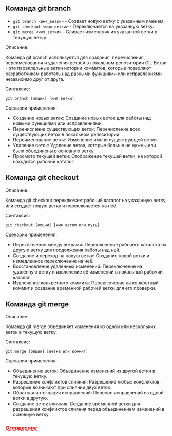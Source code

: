 ## Команда git branch

* `git branch <имя_ветки>` - Создает новую ветку с указанным именем.
* `git checkout <имя_ветки>` - Переключается на указанную ветку.
* `git merge <имя_ветки>` - Сливает изменения из указанной ветки в текущую ветку.

Описание:

Команда git branch используется для создания, перечисления, переименования и удаления ветвей в локальном репозитории Git. Ветви - это параллельные ветки истории коммитов, которые позволяют разработчикам работать над разными функциями или исправлениями независимо друг от друга.

Синтаксис:
```
git branch [опции] [имя ветки]
```


Сценарии применения:

* Создание новых веток: Создание новых веток для работы над новыми функциями или исправлениями.
* Перечисление существующих веток: Перечисление всех существующих веток в локальном репозитории.
* Переименование веток: Изменение имени существующей ветки.
* Удаление веток: Удаление веток, которые больше не нужны или были объединены в основную ветку.
* Просмотр текущей ветки: Отображение текущей ветки, на которой находится рабочий каталог.

## Команда git checkout

Описание:

Команда git checkout переключает рабочий каталог на указанную ветку или создаёт новую ветку и переключается на неё.

Синтаксис:
```
git checkout [опции] [имя ветки или путь]
```


Сценарии применения:

* Переключение между ветками: Переключение рабочего каталога на другую ветку для продолжения работы над ней.
* Создание и переход на новую ветку: Создание новой ветки и немедленное переключение на неё.
* Восстановление удалённых изменений: Переключение на удалённую ветку и извлечение её изменений в локальный рабочий каталог.
* Извлечение конкретного коммита: Переключение на конкретный коммит и создание временной рабочей ветки для его проверки.

## Команда git merge

Описание:

Команда git merge объединяет изменения из одной или нескольких веток в текущую ветку.

Синтаксис:
```
git merge [опции] [ветка или коммит]
```



Сценарии применения:

* Объединение веток: Объединение изменений из другой ветки в текущую ветку.
* Разрешение конфликтов слияния: Разрешение любых конфликтов, которые возникают при слиянии двух веток.
* Обратная интеграция исправлений: Перенос исправлений из одной ветки в другую.
* Создание веток слияния: Создание временной ветки для разрешения конфликтов слияния перед объединением изменений в основную ветку.

### <a href="/readme.md" style="color: red; text-decoration: underline;text-decoration-style: dotted;">***~~Оглавление~~***</a>

